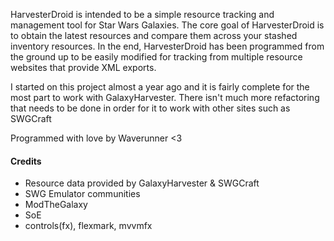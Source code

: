 HarvesterDroid is intended to be a simple resource tracking and management tool for Star Wars Galaxies. The core goal of HarvesterDroid is to obtain the latest resources and compare them across your stashed inventory resources. In the end, HarvesterDroid has been programmed from the ground up to be easily modified for tracking from multiple resource websites that provide XML exports.

I started on this project almost a year ago and it is fairly complete for the most part to work with GalaxyHarvester. There isn't much more refactoring that needs to be done in order for it to work with other sites such as SWGCraft

Programmed with love by Waverunner <3

#### Credits

* Resource data provided by GalaxyHarvester & SWGCraft
* SWG Emulator communities
* ModTheGalaxy
* SoE
* controls(fx), flexmark, mvvmfx